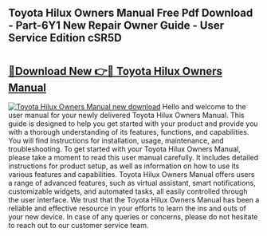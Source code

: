 ## Toyota Hilux Owners Manual Free Pdf Download - Part-6Y1 New Repair Owner Guide - User Service Edition cSR5D

# <h2><a href="http://cf21911.oget.top/?id=Toyota+Hilux+Owners+Manual">🔗Download New 👉🔴 Toyota Hilux Owners Manual</a></h2>

[![Toyota Hilux Owners Manual new download](https://i.imgur.com/5g1atiW.png)](http://cf21911.oget.top/?id=Toyota+Hilux+Owners+Manual)
Hello and welcome to the user manual for your newly delivered Toyota Hilux Owners Manual. This guide is designed to help you get started with your product and provide you with a thorough understanding of its features, functions, and capabilities. You will find instructions for installation, usage, maintenance, and troubleshooting. To get started with your Toyota Hilux Owners Manual, please take a moment to read this user manual carefully. It includes detailed instructions for product setup, as well as information on how to use its various features and capabilities. Toyota Hilux Owners Manual offers users a range of advanced features, such as virtual assistant, smart notifications, customizable widgets, and automated tasks, all easily controlled through the user interface. We trust that the Toyota Hilux Owners Manual has been a reliable and effective resource in your efforts to learn the ins and outs of your new device. In case of any queries or concerns, please do not hesitate to reach out to our customer service team.
